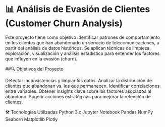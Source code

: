 # 📊 Análisis de Evasión de Clientes (Customer Churn Analysis)

Este proyecto tiene como objetivo identificar patrones de comportamiento en los clientes que han abandonado un servicio de telecomunicaciones, a partir del análisis de datos históricos. Se aplican técnicas de limpieza, exploración, visualización y análisis estadístico para entender los factores que influyen en la evasión (churn).

##🔍 Objetivos del Proyecto

Detectar inconsistencias y limpiar los datos.
Analizar la distribución de clientes que abandonan vs. los que permanecen.
Identificar correlaciones entre variables.
Obtener insights clave sobre los factores asociados al abandono.
Sugerir acciones estratégicas para mejorar la retención de clientes.

🛠️ Tecnologías Utilizadas
Python 3.x
Jupyter Notebook
Pandas
NumPy
Seaborn
Matplotlib
Plotly

